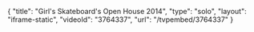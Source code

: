 {
    "title": "Girl's Skateboard's Open House 2014",
    "type": "solo",
    "layout": "iframe-static",
    "videoId": "3764337",
    "url": "\/tvpembed\/3764337"
}